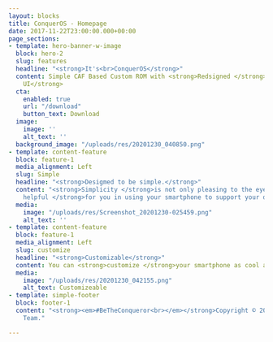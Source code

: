 ```yaml
---
layout: blocks
title: ConquerOS - Homepage
date: 2017-11-22T23:00:00.000+00:00
page_sections:
- template: hero-banner-w-image
  block: hero-2
  slug: features
  headline: "<strong>It's<br>ConquerOS</strong>"
  content: Simple CAF Based Custom ROM with <strong>Redsigned </strong>and <strong>Redefined
    UI</strong>
  cta:
    enabled: true
    url: "/download"
    button_text: Download
  image:
    image: ''
    alt_text: ''
  background_image: "/uploads/res/20201230_040850.png"
- template: content-feature
  block: feature-1
  media_alignment: Left
  slug: Simple
  headline: "<strong>Desigmed to be simple.</strong>"
  content: "<strong>Simplicity </strong>is not only pleasing to the eye but also <strong>very
    helpful </strong>for you in using your smartphone to support your daily activities"
  media:
    image: "/uploads/res/Screenshot_20201230-025459.png"
    alt_text: ''
- template: content-feature
  block: feature-1
  media_alignment: Left
  slug: customize
  headline: "<strong>Customizable</strong>"
  content: You can <strong>customize </strong>your smartphone as cool as yourself!
  media:
    image: "/uploads/res/20201230_042155.png"
    alt_text: Customizeable
- template: simple-footer
  block: footer-1
  content: "<strong><em>#BeTheConqueror<br></em></strong>Copyright © 2021 The ConquerOS
    Team."

---
```

